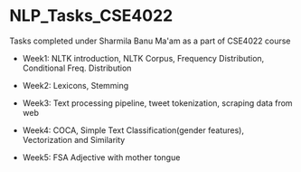 # NLP_Tasks_CSE4022

Tasks completed under Sharmila Banu Ma'am as a part of CSE4022 course

- Week1: NLTK introduction, NLTK Corpus, Frequency Distribution, Conditional Freq. Distribution

- Week2: Lexicons, Stemming

- Week3: Text processing pipeline, tweet tokenization, scraping data from web

- Week4: COCA, Simple Text Classification(gender features), Vectorization and Similarity

- Week5: FSA Adjective with mother tongue
